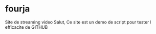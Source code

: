 fourja
======

Site de streaming video
Salut,
Ce site est un demo de script pour tester l efficacite de GITHUB
